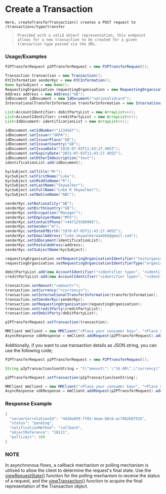 # Create a Transaction

`Here, createTransferTransaction() creates a POST request to /transactions/type/transfer`

> `Provided with a valid object representation, this endpoint allows for a new transaction to be created for a given transaction type passed via the URL.`

### Usage/Examples

```java
P2PTransferRequest p2PTransferRequest = new P2PTransferRequest();

Transaction transaction = new Transaction();
KYCInformation senderKyc = new KYCInformation();
Name kycSubject = new Name();
RequestingOrganisation requestingOrganisation = new RequestingOrganisation();
Address address = new Address("GB");
IdDocument idDocument = new IdDocument("nationalidcard");
InternationalTransferInformation transferInformation = new InternationalTransferInformation("GB");

List<AccountIdentifier> debitPartyList = new ArrayList<>();
List<AccountIdentifier> creditPartyList = new ArrayList<>();
List<IdDocument> identificationList = new ArrayList<>();

idDocument.setIdNumber("1234567");
idDocument.setIssuer("UKPA");
idDocument.setIssuerPlace("GB");
idDocument.setIssuerCountry("GB");
idDocument.setIssueDate("2018-07-03T11:43:27.405Z");
idDocument.setExpiryDate("2021-07-03T11:43:27.405Z");
idDocument.setOtherIddescription("test");
identificationList.add(idDocument);

kycSubject.setTitle("Mr");
kycSubject.setFirstName("Luke");
kycSubject.setMiddleName("R");
kycSubject.setLastName("Skywalker");
kycSubject.setFullName("Luke R Skywalker");
kycSubject.setNativeName("ABC");

senderKyc.setNationality("GB");
senderKyc.setBirthCountry("GB");
senderKyc.setOccupation("Manager");
senderKyc.setEmployerName("MFX");
senderKyc.setContactPhone("+447125588999");
senderKyc.setGender("m");
senderKyc.setDateOfBirth("1970-07-03T11:43:27.405Z");
senderKyc.setEmailAddress("luke.skywalkeraaabbb@gmail.com");
senderKyc.setIdDocument(identificationList);
senderKyc.setPostalAddress(address);
senderKyc.setSubjectName(kycSubject);

requestingOrganisation.setRequestingOrganisationIdentifier("testorganisation");
requestingOrganisation.setRequestingOrganisationIdentifierType("organisationid");

debitPartyList.add(new AccountIdentifier("<identifier type>", "<identifier>"));
creditPartyList.add(new AccountIdentifier("<identifier type>", "<identifier>"));

transaction.setAmount("<amount>");
transaction.setCurrency("<currency>");
transaction.setInternationalTransferInformation(transferInformation);
transaction.setSenderKyc(senderKyc);
transaction.setRequestingOrganisation(requestingOrganisation);
transaction.setCreditParty(creditPartyList);
transaction.setDebitParty(debitPartyList);

p2PTransferRequest.setTransaction(transaction);

MMClient mmClient = new MMClient("<Place your consumer key>", "<Place your consumer secret>", "<Place your API key>");
AsyncResponse sdkResponse = mmClient.addRequest(p2PTransferRequest).addCallBack("<Place your callback URL>").createTransferTransaction();
```

Additionally, if you want to use transaction details as JSON string, you can use the following code;

```java
P2PTransferRequest p2PTransferRequest = new P2PTransferRequest();

String p2pTransactionJsonString = "{\"amount\": \"16.00\",\"currency\": \"USD\",\"requestingOrganisation\": {\"requestingOrganisationIdentifierType\": \"organisationid\",\"requestingOrganisationIdentifier\": \"testorganisation\"},\"internationalTransferInformation\": {\"originCountry\": \"GB\"},\"senderKyc\": {\"birthCountry\": \"GB\",\"contactPhone\": \"+447125588999\",\"dateOfBirth\": \"1970-07-03T11:43:27.405Z\",\"emailAddress\": \"luke.skywalkeraaabbb@gmail.com\",\"employerName\": \"MFX\",\"gender\": \"m\",\"nationality\": \"GB\",\"occupation\": \"Manager\",\"postalAddress\": {\"country\": \"GB\"},\"subjectName\": {\"title\": \"Mr\",\"firstName\": \"Luke\",\"middleName\": \"R\",\"lastName\": \"Skywalker\",\"fullName\": \"Luke R Skywalker\",\"nativeName\": \"ABC\"},\"idDocument\": [{\"idType\": \"nationalidcard\",\"idNumber\": \"1234567\",\"issueDate\": \"2018-07-03T11:43:27.405Z\",\"expiryDate\": \"2021-07-03T11:43:27.405Z\",\"issuer\": \"UKPA\",\"issuerPlace\": \"GB\",\"issuerCountry\": \"GB\",\"otherIddescription\": \"test\"}]},\"debitParty\": [{\"key\": \"walletid\",\"value\": \"1\"}],\"creditParty\": [{\"key\": \"msisdn\",\"value\": \"+44012345678\"}],\"fees\": [],\"customData\": [],\"metadata\": []}";

p2PTransferRequest.setTransaction(p2pTransactionJsonString);

MMClient mmClient = new MMClient("<Place your consumer key>", "<Place your consumer secret>", "<Place your API key>");
AsyncResponse sdkResponse = mmClient.addRequest(p2PTransferRequest).addCallBack("<Place your callback URL>").createTransferTransaction();
```

### Response Example

```java
{
  "serverCorrelationId": "4426e859-ff83-4eae-b8c6-ac7402b97535",
  "status": "pending",
  "notificationMethod": "callback",
  "objectReference": "18121",
  "pollLimit": 100
}
```

### NOTE

In asynchronous flows, a callback mechanism or polling mechanism is utilised to allow the client to determine the request's final state.
Use the <a href="viewRequestState.Readme.md">viewRequestState()</a> function for the polling mechanism to receive the status of a request, and the <a href="viewTransaction.Readme.md">viewTransaction()</a>
function to acquire the final representation of the Transaction object.